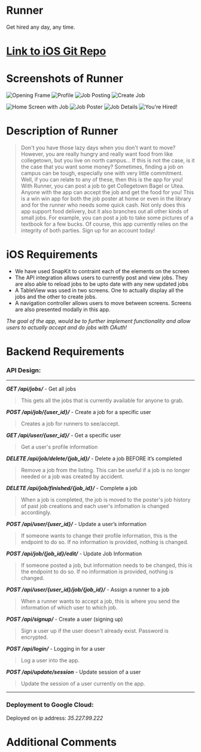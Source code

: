 # Runner

Get hired any day, any time.

# [Link to iOS Git Repo](https://github.com/Kompella/Runner)

# Screenshots of Runner

![Opening Frame][opening_frame] ![Profile][profile] <!-- ![Sign Up][sign_up] -->
![Job Posting][job_posting] ![Create Job][create_job] <!-- ![Job Confirmation][job_confirmation] -->
<!-- ![Delete Job][delete_job] -->
![Home Screen with Job][home_screen] ![Job Poster][job_poster] <!-- [Report][report] -->
![Job Details][job_details] ![You're Hired!][youre_hired] <!-- ![Your Runner][your_runner] -->

[opening_frame]: https://github.com/adihshah/HackChallengeBackend/blob/master/images/opening_frame.png "Opening Frame"
[profile]: https://github.com/adihshah/HackChallengeBackend/blob/master/images/2_profile.png "Profile"
[sign_up]: https://github.com/adihshah/HackChallengeBackend/blob/master/images/sign_up.png "Sign Up"
[job_posting]: https://github.com/adihshah/HackChallengeBackend/blob/master/images/1_job_posting.png "Job Posting"
[create_job]: https://github.com/adihshah/HackChallengeBackend/blob/master/images/3_creating_job.png "Create Job"
[job_confirmation]: https://github.com/adihshah/HackChallengeBackend/blob/master/images/job_confirmation.png "Job Confirmation"
[delete_job]: https://github.com/adihshah/HackChallengeBackend/blob/master/images/delete_job.png "Delete Job"
[home_screen]: https://github.com/adihshah/HackChallengeBackend/blob/master/images/home_screen_on_job.png "Home Screen W/ Job"
[job_poster]: https://github.com/adihshah/HackChallengeBackend/blob/master/images/6_opposite_user.png "Job Poster"
[report]: https://github.com/adihshah/HackChallengeBackend/blob/master/images/report.png "Report"
[job_details]: https://github.com/adihshah/HackChallengeBackend/blob/master/images/4_details_of_job.png "Job Details"
[youre_hired]: https://github.com/adihshah/HackChallengeBackend/blob/master/images/5_feedback_accepting.png "You're Hired!"
[your_runner]: https://github.com/adihshah/HackChallengeBackend/blob/master/images/your_job_confirm.png "You got a runner!"

# Description of Runner

> Don't you have those lazy days when you don't want to move? However, you are really hungry and really want food from like collegetown, but you live on north campus... If this is not the case, is it the case that you want some money? Sometimes, finding a job on campus can be tough, especially one with very little commitment. Well, if you can relate to any of these, then this is the app for you! With Runner, you can post a job to get Collegetown Bagel or Utea. Anyone with the app can accept the job and get the food for you! This is a win win app for both the job poster at home or even in the library and for the runner who needs some quick cash. Not only does this app support food delivery, but it also branches out all other kinds of small jobs. For example, you can post a job to take some pictures of a textbook for a few bucks. Of course, this app currently relies on the integrity of both parties. Sign up for an account today!

# iOS Requirements

* We have used SnapKit to contraint each of the elements on the screen
* The API integration allows users to currently post and view jobs. They are also able to reload jobs to be upto date with any new updated jobs
* A TableView was used in two screens. One to actually display all the jobs and the other to create jobs.
* A navigation controller allows users to move between screens. Screens are also presented modally in this app.

_The goal of the app, would be to further implement functionality and allow users to actually accept and do jobs with OAuth!_

# Backend Requirements

### API Design:
---

**_GET /api/jobs/_** - Get all jobs

> This gets all the jobs that is currently available for anyone to grab.

**_POST /api/job/{user_id}/_** - Create a job for a specific user

> Creates a job for runners to see/accept.

**_GET /api/user/{user_id}/_** - Get a specific user

> Get a user's profile information

**_DELETE /api/job/delete/{job_id}/_** - Delete a job BEFORE it’s completed

> Remove a job from the listing. This can be useful if a job is no longer needed or a job was created by accident.

**_DELETE /api/job/finished/{job_id}/_** - Complete a job

> When a job is completed, the job is moved to the poster's job history of past job creations and each user's infomation is changed accordingly. 

**_POST /api/user/{user_id}/_** - Update a user’s information

> If someone wants to change their profile information, this is the endpoint to do so. If no information is provided, nothing is changed. 

**_POST /api/job/{job_id}/edit/_** - Update Job Information

> If someone posted a job, but information needs to be changed, this is the endpoint to do so. If no information is provided, nothing is changed. 

**_POST /api/user/{user_id}/job/{job_id}/_** - Assign a runner to a job

> When a runner wants to accept a job, this is where you send the information of which user to which job. 

**_POST /api/signup/_** - Create a user (signing up)

> Sign a user up if the user doesn't already exist. Password is encrypted.

**_POST /api/login/_** - Logging in for a user

> Log a user into the app. 

**_POST /api/update/session_** - Update session of a user

> Update the session of a user currently on the app. 

---
### Deployment to Google Cloud:

Deployed on ip address: _35.227.99.222_

# Additional Comments


